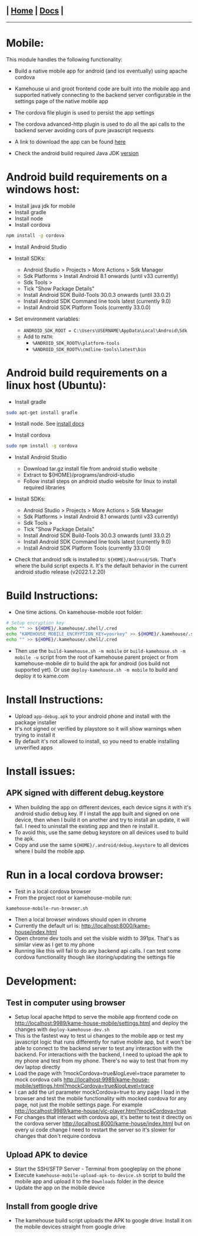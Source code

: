| [Home](/README.md) | [Docs](/docs/README.md) |
---------------------------------------------------------------

*********************

# Mobile:

This module handles the following functionality:

* Build a native mobile app for android (and ios eventually) using apache cordova

* Kamehouse ui and groot frontend code are built into the mobile app and supported natively connecting to the backend server configurable in the settings page of the native mobile app 

* The cordova file plugin is used to persist the app settings

* The cordova advanced-http plugin is used to do all the api calls to the backend server avoiding cors of pure javascript requests

* A link to download the app can be found [here](https://www.nicobrest.com/kame-house/downloads)

* Check the android build required Java JDK [version](/docs/versions/versions.md)

# Android build requirements on a windows host:

- Install java jdk for mobile
- Install gradle
- Install node
- Install cordova

```sh
npm install -g cordova
```

- Install Android Studio

- Install SDKs:
  - Android Studio > Projects > More Actions > Sdk Manager
  - Sdk Platforms > Install Android 8.1 onwards (until v33 currently)
  - Sdk Tools >
  - Tick "Show Package Details"
  - Install Android SDK Build-Tools 30.0.3 onwards (until 33.0.2)
  - Install Android SDK Command line tools latest (currently 9.0)
  - Install Android SDK Platform Tools (currently 33.0.0)

- Set environment variables: 
  - `ANDROID_SDK_ROOT = C:\Users\USERNAME\AppData\Local\Android\Sdk`
  - Add to `PATH`:
    - `%ANDROID_SDK_ROOT%\platform-tools`
    - `%ANDROID_SDK_ROOT%\cmdline-tools\latest\bin`

# Android build requirements on a linux host (Ubuntu):

- Install gradle 
```sh
sudo apt-get install gradle
```

- Install node. See [install docs](/docs/installation/installation.md)

- Install cordova
```sh
sudo npm install -g cordova
```

- Install Android Studio
  - Download tar.gz install file from android studio website
  - Extract to ${HOME}/programs/android-studio
  - Follow install steps on android studio website for linux to install required libraries

- Install SDKs:
  - Android Studio > Projects > More Actions > Sdk Manager
  - Sdk Platforms > Install Android 8.1 onwards (until v33 currently)
  - Sdk Tools >
  - Tick "Show Package Details"
  - Install Android SDK Build-Tools 30.0.3 onwards (until 33.0.2)
  - Install Android SDK Command line tools latest (currently 9.0)
  - Install Android SDK Platform Tools (currently 33.0.0)

- Check that android sdk is installed to: `${HOME}/Android/Sdk`. That's where the build script expects it. It's the default behavior in the current android studio release (v2022.1.2.20)

# Build Instructions:

- One time actions. On kamehouse-mobile root folder:
```sh
# Setup encryption key
echo "" >> ${HOME}/.kamehouse/.shell/.cred
echo "KAMEHOUSE_MOBILE_ENCRYPTION_KEY=yourkey" >> ${HOME}/.kamehouse/.shell/.cred
echo "" >> ${HOME}/.kamehouse/.shell/.cred
```

- Then use the `build-kamehouse.sh -m mobile` or `build-kamehouse.sh -m mobile -u` script from the root of kamehouse parent project or from kamehouse-mobile dir to build the apk for android (ios build not supported yet). Or use `deploy-kamehouse.sh -m mobile` to build and deploy it to kame.com

# Install Instructions:

- Upload `app-debug.apk` to your android phone and install with the package installer
- It's not signed or verified by playstore so it will show warnings when trying to install it
- By default it's not allowed to install, so you need to enable installing unverified apps

# Install issues:

## APK signed with different debug.keystore

- When building the app on different devices, each device signs it with it's android studio debug key. If I install the app built and signed on one device, then when I build it on another and try to install an update, it will fail. I need to uninstall the existing app and then re install it. 
- To avoid this, use the same debug keystore on all devices used to build the apk. 
- Copy and use the same `${HOME}/.android/debug.keystore` to all devices where I build the mobile app.

# Run in a local cordova browser:

- Test in a local cordova browser
- From the project root or kamehouse-mobile run:

```sh
kamehouse-mobile-run-browser.sh
```

- Then a local browser windows should open in chrome
- Currently the default url is: [http://localhost:8000/kame-house/index.html](http://localhost:8000/kame-house/index.html)
- Open chrome dev tools and set the visible width to 391px. That's as similar view as I get to my phone
- Running like this will fail to do any backend api calls. I can test some cordova functionality though like storing/updating the settings file

# Development:

## Test in computer using browser
- Setup local apache httpd to serve the mobile app frontend code on [http://localhost:9989/kame-house-mobile/settings.html](http://localhost:9989/kame-house-mobile/settings.html) and deploy the changes with `deploy-kamehouse-dev.sh`
- This is the fastest way to test ui changes to the mobile app or test my javascript logic that runs differently for native mobile app, but it won't be able to connect to the backend server to test any interaction with the backend. For interactions with the backend, I need to upload the apk to my phone and test from my phone. There's no way to test that from my dev laptop directly
- Load the page with ?mockCordova=true&logLevel=trace parameter to mock cordova calls [http://localhost:9989/kame-house-mobile/settings.html?mockCordova=true&logLevel=trace](http://localhost:9989/kame-house-mobile/settings.html?mockCordova=true&logLevel=trace) 
- I can add the url parameter mockCordova=true to any page I load in the browser and test the mobile functionality with mocked cordova for any page, not just the mobile settings page. For example [http://localhost:9989/kame-house/vlc-player.html?mockCordova=true](http://localhost:9989/kame-house/vlc-player.html?mockCordova=true)
- For changes that interact with cordova api, it's better to test it directly on the cordova server [http://localhost:8000/kame-house/index.html](http://localhost:8000/kame-house/index.html) but on every ui code change I need to restart the server so it's slower for changes that don't require cordova

## Upload APK to device
- Start the SSH/SFTP Server - Terminal from googleplay on the phone
- Execute `kamehouse-mobile-upload-apk-to-device.sh` script to build the mobile app and upload it to the `Downloads` folder in the device
- Update the app on the mobile device

## Install from google drive
- The kamehouse build script uploads the APK to google drive. Install it on the mobile devices straight from google drive
